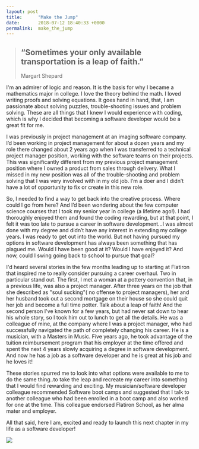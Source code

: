 ```yaml
---
layout: post
title:      "Make the Jump"
date:       2018-07-12 18:40:33 +0000
permalink:  make_the_jump
---
```



> ##  “Sometimes your only available transportation is a leap of faith.”
> Margart Shepard

I'm an admirer of logic and reason. It is the basis for why I became a mathematics major in college. I love the theory behind the math. I loved writing proofs and solving equations. It goes hand in hand, that,  I am passionate about solving puzzles, trouble-shooting issues and problem solving. These are all things that I knew I would experience with coding, which is why I decided that becoming a software developer would be a great fit for me. 

I was previously in project management at an imaging software company. I’d been working in project management for about a dozen years and my role there changed about 2 years ago when I was transferred to a technical project manager position, working with the software teams on their projects. This was significantly different from my previous project management position where I owned a product from sales through delivery. What I missed in my new position was all of the trouble-shooting and problem solving that I was very involved with in my old job. I’m a doer and I didn’t have a lot of opportunity to fix or create in this new role. 

So, I needed to find a way to get back into the creative process. Where could I go from here? And I’d been wondering about the few computer science courses that I took my senior year in college (a lifetime ago!).  I had thoroughly enjoyed them and found the coding rewarding, but at that point, I felt it was too late to pursue a career in software development…I was almost done with my degree and didn’t have any interest in extending my college years. I was ready to get out into the world. But not having pursued my options in software development has always been something that has plagued me. Would I have been good at it? Would I have enjoyed it? And now, could I swing going back to school to pursue that goal? 

I'd heard several stories in the few months leading up to starting at Flatiron that inspired me to really consider pursuing a career overhaul. Two in particular stand out. The first, I met a woman at a pottery convention that, in a previous life, was also a project manager. After three years on the job that she described as "soul sucking"( no offense to project managers), her and her husband took out a second mortgage on their house so she could quit her job and become a full time potter. Talk about a leap of faith! And the second person I've known for a few years, but had never sat down to hear his whole story, so I took him out to lunch to get all the details. He was a colleague of mine, at the company where I was a project manager, who had successfully navigated the path of completely changing his career. He is a musician, with a Masters in Music. Five years ago, he took advantage of the tuition reimbursement program that his employer at the time offered and spent the next 4 years slowly acquiring a degree in software development. And now he has a job as a software developer and he is great at his job and he loves it! 

These stories spurred me to look into what options were available to me to do the same thing..to take the leap and recreate my career into something that I would find rewarding and exciting. My musician/software developer colleague recommended Software boot camps and suggested that I talk to another colleague who had been enrolled in a boot camp and also worked for one at the time. This colleague endorsed Flatiron School, as her alma mater and employer. 

All that said, here I am, excited and ready to launch this next chapter in my life as a software developer!

![](https://donetheimpossible.files.wordpress.com/2015/04/leap-of-faith.jpg)


